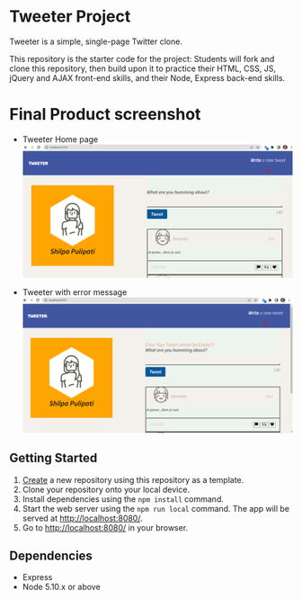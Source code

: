 # Tweeter Project

Tweeter is a simple, single-page Twitter clone.

This repository is the starter code for the project: Students will fork and clone this repository, then build upon it to practice their HTML, CSS, JS, jQuery and AJAX front-end skills, and their Node, Express back-end skills.

# Final Product screenshot
 
 * Tweeter Home page
!["Screenshot of Tweeter home page"](https://github.com/Shilpa7866/tweeter/blob/master/public/images/Tweeter%20home%20page.png)

 * Tweeter with error message
![Screenshot of Tweeter error message"](https://github.com/Shilpa7866/tweeter/blob/master/public/images/Tweeter%20with%20error%20msg.png)

## Getting Started

1. [Create](https://docs.github.com/en/repositories/creating-and-managing-repositories/creating-a-repository-from-a-template) a new repository using this repository as a template.
2. Clone your repository onto your local device.
3. Install dependencies using the `npm install` command.
3. Start the web server using the `npm run local` command. The app will be served at <http://localhost:8080/>.
4. Go to <http://localhost:8080/> in your browser.

## Dependencies

- Express
- Node 5.10.x or above
